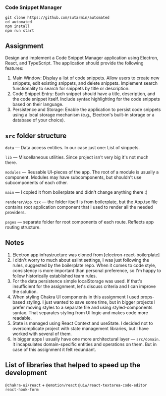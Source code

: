 ### Code Snippet Manager

```
git clone https://github.com/sutarmin/automated
cd automated
npm install
npm run start
```

## Assignment

Design and implement a Code Snippet Manager application using Electron, React, and TypeScript. The application should provide the following features:

1. Main Window:
   Display a list of code snippets.
   Allow users to create new snippets, edit existing snippets, and delete snippets.
   Implement search functionality to search for snippets by title or description.
2. Code Snippet Entry:
   Each snippet should have a title, description, and the code snippet itself.
   Include syntax highlighting for the code snippets based on their language.
3. Persistence and Storage:
   Enable the application to persist code snippets using a local storage mechanism (e.g., Electron's built-in storage or a database of your choice).

## `src` folder structure

`data` — Data access entities. In our case just one: List of sinppets.

`lib` — Miscellaneous utilities. Since project isn't very big it's not much there.

`modules` — Reusable UI-pieces of the app. The root of a module is usually a component. Modules may have subcomponents, but shouldn't use subcomponents of each other.

`main` — I copied it from boilerplate and didn't change anything there :)

`renderer/App.tsx` — the folder itself is from boilerplate, but the App.tsx file contains root application component that I used to render all the needed providers.

`pages` — separate folder for root components of each route. Reflects app routing structure.

## Notes

1. Electron app infrastructure was cloned from [electron-react-boilerplate]
2. I didn't worry to much about eslint settings, I was just following the rules, suggested by the boilerplate repo. When it comes to code style, consistency is more important than personal preference, so I'm happy to follow historically established team rules.
3. For the data persistence simple localStorage was used. If that's insufficient for the assignment, let's discuss criteria and I can improve the solution.
4. When styling Chakra UI components in this assignment I used props-based styling. I just wanted to save some time, but in bigger projects I prefer moving styles to a separate file and using styled-components syntax. That separates styling from UI logic and makes code more readable.
5. State is managed using React Context and useState. I decided not to overcomplicate project with state management libraries, but I have worked with several of them.
6. In bigger apps I usually have one more architectural layer — `src/domain`. It incapsulates domain-specific entities and operations on them. But in case of this assignment it felt redundant.

## List of libraries that helped to speed up the development

`@chakra-ui/react` + `@emotion/react`
`@uiw/react-textarea-code-editor`
`react-hook-form`
